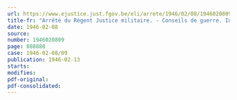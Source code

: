 ```yaml
---
url: https://www.ejustice.just.fgov.be/eli/arrete/1946/02/08/1946020809/justel
title-fr: "Arrêté du Régent Justice militaire. - Conseils de guerre. Institution de chambres. - Nominations. - Démissions"
date: 1946-02-08
source:
number: 1946020809
page: 888888
case: 1946-02-08/09
publication: 1946-02-13
starts:
modifies:
pdf-original:
pdf-consolidated:
---
```


